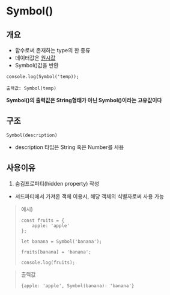# Symbol()

## 개요
- 함수로써 존재하는 type의 한 종류
- 데이터값은 [원시값](https://developer.mozilla.org/ko/docs/Glossary/Primitive)
- Symbol()값을 반환
```
console.log(Symbol('temp));

출력값: Symbol(temp)
```
**Symbol()의 출력값은 String형태가 아닌 Symbol()이라는 고유값이다**

## 구조
```
Symbol(description)
```
- description 타입은 String 혹은 Number를 사용

## 사용이유
1. 숨김프로퍼티(hidden property) 작성
- 서드파티에서 가져온 객체 이용시, 해당 객체의 식별자로써 사용 가능

> 예시)
> ```
> const fruits = {
>     apple: 'apple'
> };
>
> let banana = Symbol('banana');
>
> fruits[banana] = 'banana';
>
> console.log(fruits);
> ```

> 출력값
> ```
> {apple: 'apple', Symbol(banana): 'banana'}
> ```